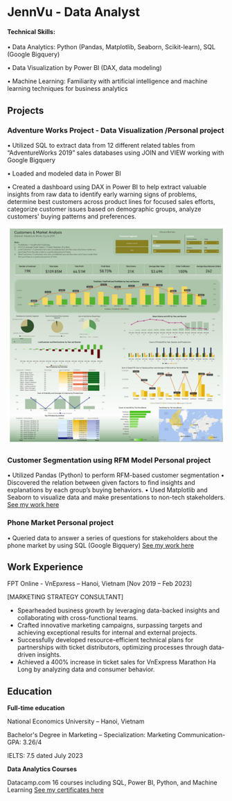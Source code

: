# JennVu - Data Analyst

#### Technical Skills:

• Data Analytics: Python (Pandas, Matplotlib, Seaborn, Scikit-learn), SQL (Google Bigquery)

• Data Visualization by Power BI (DAX, data modeling)

• Machine Learning: Familiarity with artificial intelligence and machine learning techniques for
business analytics

## Projects

### Adventure Works Project - Data Visualization /Personal project
• Utilized SQL to extract data from 12 different related tables from “AdventureWorks 2019” sales
databases using JOIN and VIEW working with Google Bigquery

• Loaded and modeled data in Power BI

• Created a dashboard using DAX in Power BI to help extract valuable insights from raw data to
identify early warning signs of problems, determine best customers across product lines for focused
sales efforts, categorize customer issues based on demographic groups, analyze customers' buying
patterns and preferences.

![Final Dashboard looks like this](assess/K14-+Vu+Ngoc+Huyen+-+Project+3.jpg)
### Customer Segmentation using RFM Model Personal project
• Utilized Pandas (Python) to perform RFM-based customer segmentation
• Discovered the relation between given factors to find insights and explanations by each group’s buying
behaviors.
• Used Matplotlib and Seaborn to visualize data and make presentations to non-tech stakeholders.
[See my work here](https://github.com/JennVu/Python.CustomerSegmentation/tree/main)
### Phone Market Personal project
• Queried data to answer a series of questions for stakeholders about the phone market by using SQL
(Google Bigquery)
[See my work here](https://console.cloud.google.com/bigquery?sq=886752833240:2b280ea73abe47ce9abc0bf9be5eb412&project=youtube-project-394302&ws=!1m4!1m3!8m2!1s886752833240!2s2b280ea73abe47ce9abc0bf9be5eb412)

## Work Experience
FPT Online - VnEpxress – Hanoi, Vietnam [Nov 2019 – Feb 2023]

[MARKETING STRATEGY CONSULTANT]
- Spearheaded business growth by leveraging data-backed insights and collaborating with cross-functional teams.
- Crafted innovative marketing campaigns, surpassing targets and achieving exceptional results for internal and external projects.
- Successfully developed resource-efficient technical plans for partnerships with ticket distributors, optimizing processes through data-driven insights.
- Achieved a 400% increase in ticket sales for VnExpress Marathon Ha Long by analyzing data and consumer behavior.
## Education
**Full-time education**

National Economics University – Hanoi, Vietnam

Bachelor's Degree in Marketing – Specialization: Marketing Communication- GPA: 3.26/4

IELTS: 7.5 dated July 2023

**Data Analytics Courses**

Datacamp.com 16 courses including SQL, Power BI, Python, and Machine Learning
[See my certificates here](https://drive.google.com/drive/folders/1QnfDKsw97YlSYwgNIhzFUYm1eYda4s05)
